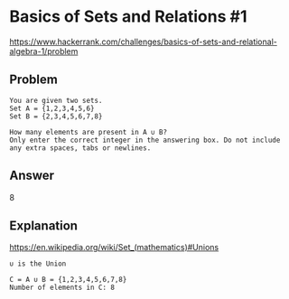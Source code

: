 
# Basics of Sets and Relations #1

<https://www.hackerrank.com/challenges/basics-of-sets-and-relational-algebra-1/problem>

## Problem

```plain
You are given two sets.
Set A = {1,2,3,4,5,6}
Set B = {2,3,4,5,6,7,8}

How many elements are present in A ∪ B?
Only enter the correct integer in the answering box. Do not include any extra spaces, tabs or newlines.
```

## Answer

8

## Explanation

<https://en.wikipedia.org/wiki/Set_(mathematics)#Unions>

```plain
∪ is the Union

C = A ∪ B = {1,2,3,4,5,6,7,8}
Number of elements in C: 8

```
